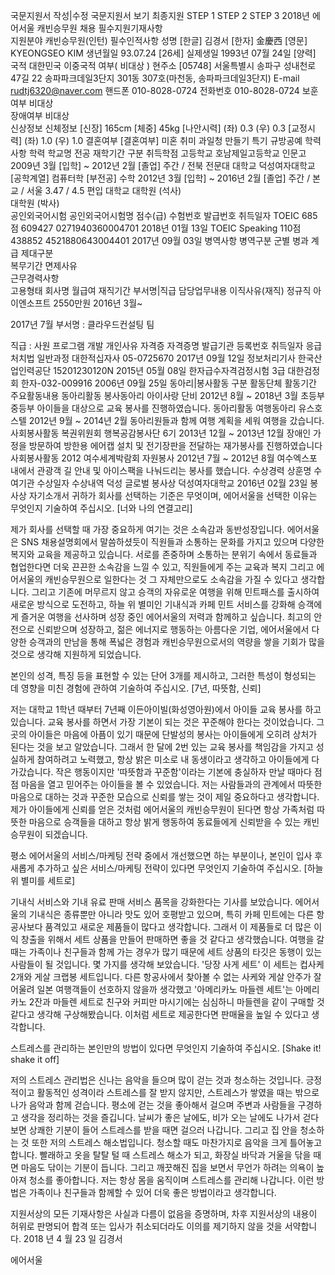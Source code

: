 국문지원서
작성|수정		국문지원서
보기		최종지원
STEP 1		STEP 2		STEP 3
2018년 에어서울 캐빈승무원 채용	
 필수지원기재사항	
지원분야	캐빈승무원(인턴)
 필수인적사항
성명	[한글] 김경서   [한자] 金慶西   [영문] KYEONGSEO KIM
생년월일	93.07.24  [26세]	실제생일	1993년 07월 24일  [양력]
국적	대한민국       이중국적 여부( 비대상 )
현주소	[05748] 서울특별시 송파구 성내천로47길 22 송파파크데일3단지 301동 307호(마천동, 송파파크데일3단지)
E-mail	rudtj6320@naver.com
핸드폰	010-8028-0724	전화번호	010-8028-0724
보훈여부	비대상  
장애여부	비대상  
 신상정보
신체정보	[신장] 165cm   [체중] 45kg   [나안시력] (좌) 0.3 (우) 0.3   [교정시력] (좌) 1.0 (우) 1.0
결혼여부	[결혼여부] 미혼
취미	과일청 만들기	특기	규방공예
 학력사항
학력	학교명	전공	재학기간	구분	취득학점
고등학교	호남제일고등학교	인문고	2009년 3월 [입학] ~
2012년 2월 [졸업]	주간 / 전북	
전문대	
대학교	덕성여자대학교 
[공학계열]	컴퓨터학 
[부전공] 수학	2012년 3월 [입학] ~
2016년 2월 [졸업]	주간 / 본교 / 서울	3.47 / 4.5
편입
대학교	
대학원
(석사)	
대학원
(박사)	
 공인외국어시험
공인외국어시험명	점수(급)	수험번호	발급번호	취득일자
TOEIC	685점	609427	0271940360004701	2018년 01월 13일
TOEIC Speaking	110점	438852	4521880643004401	2017년 09월 03일
 병역사항
병역구분		군별		병과		계급		제대구분	
복무기간		면제사유	
 근무경력사항		
고용형태	회사명	월급여	재직기간	부서명|직급	담당업무내용	이직사유(재직)
정규직	아이엔소프트	2550만원	2016년 3월~

2017년 7월	부서명 : 클라우드컨설팅 팀

직급 : 사원	프로그램 개발	개인사유
 자격증
자격증명	발급기관	등록번호	취득일자
응급처치법 일반과정	대한적십자사	05-0725670	2017년 09월 12일
정보처리기사	한국산업인력공단	15201230120N	2015년 05월 08일
한자급수자격검정시험 3급	대한검정회	한자-032-009916	2006년 09월 25일
 동아리|봉사활동
구분	활동단체	활동기간	주요활동내용
동아리활동	봉사동아리 아이사랑 단비	2012년 8월 ~ 2018년 3월	초등부 중등부 아이들을 대상으로 교육 봉사를 진행하였습니다.
동아리활동	여행동아리 유스호스텔	2012년 9월 ~ 2014년 2월	동아리원들과 함께 여행 계획을 세워 여행을 갔습니다.
사회봉사활동	복권위원회 행복공감봉사단 6기	2013년 12월 ~ 2013년 12월	장애인 가정을 방문하여 방한용 에어캡 설치 및 전기장판을 전달하는 재가봉사를 진행하였습니다
사회봉사활동	2012 여수세계박람회 자원봉사	2012년 7월 ~ 2012년 8월	여수엑스포 내에서 관광객 길 안내 및 아이스팩을 나눠드리는 봉사를 했습니다.
 수상경력
상훈명	수여기관	수상일자	수상내역
덕성 글로벌 봉사상	덕성여자대학교	2016년 02월 23일	봉사상
 자기소개서
귀하가 회사를 선택하는 기준은 무엇이며, 에어서울을 선택한 이유는 무엇인지 기술하여 주십시오.
[너와 나의 연결고리]

제가 회사를 선택할 때 가장 중요하게 여기는 것은 소속감과 동반성장입니다.
에어서울은 SNS 채용설명회에서 말씀하셨듯이 직원들과 소통하는 문화를 가지고 있으며 다양한 복지와 교육을 제공하고 있습니다. 서로를 존중하며 소통하는 분위기 속에서 동료들과 협업한다면 더욱 끈끈한 소속감을 느낄 수 있고, 직원들에게 주는 교육과 복지 그리고 에어서울의 캐빈승무원으로 일한다는 것 그 자체만으로도 소속감을 가질 수 있다고 생각합니다.
그리고 기존에 머무르지 않고 승객의 자유로운 여행을 위해 민트패스를 출시하여 새로운 방식으로 도전하고, 하늘 위 별미인 기내식과 카페 민트 서비스를 강화해 승객에게 즐거운 여행을 선사하며 성장 중인 에어서울의 저력과 함께하고 싶습니다. 최고의 안전으로 신뢰받으며 성장하고, 젊은 에너지로 행동하는 아름다운 기업, 에어서울에서 다양한 승객과의 만남을 통해 폭넓은 경험과 캐빈승무원으로서의 역량을 쌓을 기회가 많을 것으로 생각해 지원하게 되었습니다.

본인의 성격, 특징 등을 표현할 수 있는 단어 3개를 제시하고, 그러한 특성이 형성되는 데 영향을 미친 경험에 관하여 기술하여 주십시오.
[7년, 따뜻함, 신뢰]

저는 대학교 1학년 때부터 7년째 이든아이빌(화성영아원)에서 아이들 교육 봉사를 하고 있습니다. 교육 봉사를 하면서 가장 기본이 되는 것은 꾸준해야 한다는 것이었습니다. 그곳의 아이들은 마음에 아픔이 있기 때문에 단발성의 봉사는 아이들에게 오히려 상처가 된다는 것을 보고 알았습니다. 그래서 한 달에 2번 있는 교육 봉사를 책임감을 가지고 성실하게 참여하려고 노력했고, 항상 밝은 미소로 내 동생이라고 생각하고 아이들에게 다가갔습니다. 작은 행동이지만 '따뜻함과 꾸준함'이라는 기본에 충실하자 만날 때마다 점점 마음을 열고 믿어주는 아이들을 볼 수 있었습니다.
저는 사람들과의 관계에서 따뜻한 마음으로 대하는 것과 꾸준한 모습으로 신뢰를 쌓는 것이 제일 중요하다고 생각합니다. 제가 아이들에게 신뢰를 얻은 것처럼 에어서울의 캐빈승무원이 된다면 항상 가족처럼 따뜻한 마음으로 승객들을 대하고 항상 밝게 행동하여 동료들에게 신뢰받을 수 있는 캐빈승무원이 되겠습니다.

평소 에어서울의 서비스/마케팅 전략 중에서 개선했으면 하는 부분이나, 본인이 입사 후 새롭게 추가하고 싶은 서비스/마케팅 전략이 있다면 무엇인지 기술하여 주십시오.
[하늘 위 별미를 세트로]

기내식 서비스와 기내 유료 판매 서비스 품목을 강화한다는 기사를 보았습니다. 에어서울의 기내식은 종류뿐만 아니라 맛도 있어 호평받고 있으며, 특히 카페 민트에는 다른 항공사보다 품격있고 새로운 제품들이 많다고 생각합니다. 그래서 이 제품들로 더 많은 이익 창출을 위해서 세트 상품을 만들어 판매하면 좋을 것 같다고 생각했습니다.
여행을 갈 때는 가족이나 친구들과 함께 가는 경우가 많기 때문에 세트 상품의 타깃은 동행이 있는 사람들이 될 것입니다.
몇 가지를 생각해 보았습니다. 
'당장 사게 세트' 이 세트는 컵사케 2개와 게살 크랩봉 세트입니다. 다른 항공사에서 찾아볼 수 없는 사케와 게살 안주가 잘 어울려 일본 여행객들이 선호하지 않을까 생각했고 '아메리카노 마들렌 세트'는 아메리카노 2잔과 마들렌 세트로 친구와 커피만 마시기에는 심심하니 마들렌을 같이 구매할 것 같다고 생각해 구상해봤습니다.
이처럼 세트로 제공한다면 판매율을 높일 수 있다고 생각합니다.

스트레스를 관리하는 본인만의 방법이 있다면 무엇인지 기술하여 주십시오.
[Shake it! shake it off]

저의 스트레스 관리법은 신나는 음악을 들으며 많이 걷는 것과 청소하는 것입니다. 긍정적이고 활동적인 성격이라 스트레스를 잘 받지 않지만, 스트레스가 쌓였을 때는 밖으로 나가 음악과 함께 걷습니다. 평소에 걷는 것을 좋아해서 걸으며 주변과 사람들을 구경하고 생각을 정리하는 것을 즐깁니다. 날씨가 좋은 날에도, 비가 오는 날에도 나가서 걷다 보면 상쾌한 기분이 들어 스트레스를 받을 때면 걸으러 나갑니다. 
그리고 집 안을 청소하는 것 또한 저의 스트레스 해소법입니다. 청소할 때도 마찬가지로 음악을 크게 틀어놓고 합니다. 빨래하고 옷을 탈탈 털 때 스트레스 해소가 되고, 화장실 바닥과 거울을 닦을 때면 마음도 닦이는 기분이 듭니다. 그리고 깨끗해진 집을 보면서 무언가 하려는 의욕이 높아져 청소를 좋아합니다.
저는 항상 몸을 움직이며 스트레스를 관리해 나갑니다. 이런 방법은 가족이나 친구들과 함께할 수 있어 더욱 좋은 방법이라고 생각합니다.

지원서상의 모든 기재사항은 사실과 다름이 없음을 증명하며, 
차후 지원서상의 내용이 허위로 판명되어 합격 또는 입사가 취소되더라도 이의를 제기하지 않을 것을 서약합니다.
2018 년 4 월 23 일
김경서
        	 
에어서울
